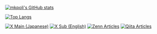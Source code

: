 <!--
**mkpoli/mkpoli** is a ✨ _special_ ✨ repository because its `README.md` (this file) appears on your GitHub profile.

Here are some ideas to get you started:

- 🔭 I’m currently working on ...
- 🌱 I’m currently learning ...
- 👯 I’m looking to collaborate on ...
- 🤔 I’m looking for help with ...
- 💬 Ask me about ...
- 📫 How to reach me: ...
- 😄 Pronouns: ...
- ⚡ Fun fact: ...
-->


[![mkpoli's GitHub stats](https://github-readme-stats.vercel.app/api?username=mkpoli&count_private=true&show_icons=true&theme=dracula)](https://github.com/anuraghazra/github-readme-stats)

[![Top Langs](https://github-readme-stats.vercel.app/api/top-langs/?username=mkpoli&theme=dracula&langs_count=10&layout=compact)](https://github.com/anuraghazra/github-readme-stats)

[![X Main (Japanese)](https://img.shields.io/badge/@mkpoli-000000?style=flat&logo=x&logoColor=white)](https://twitter.com/mkpoli)
[![X Sub (English)](https://img.shields.io/badge/@mkpoli__-000000?style=flat&logo=x&logoColor=white)](https://twitter.com/mkpoli_)
[![Zenn Articles](https://badgen.org/img/zenn/mkpoli/articles?style=flat)](https://zenn.dev/mkpoli)
[![Qiita Articles](https://badgen.org/img/qiita/mkpoli/articles?style=flat)](https://qiita.com/mkpoli)
